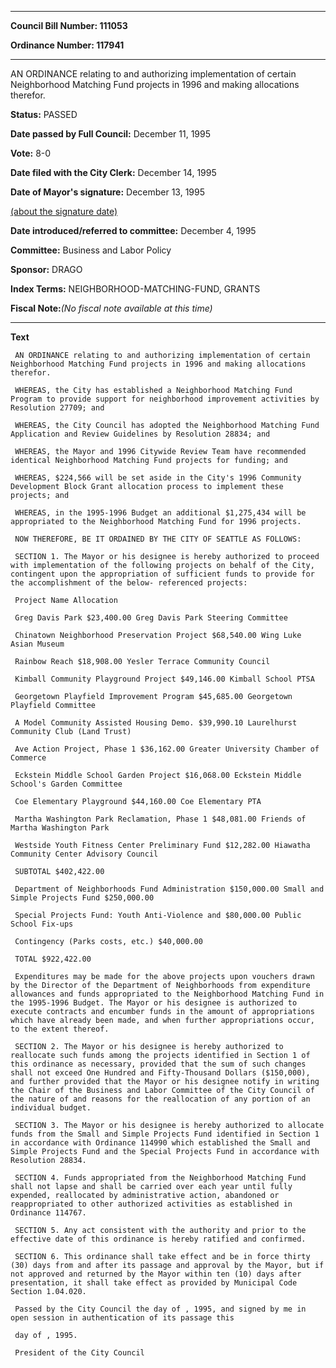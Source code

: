 

********

**Council Bill Number: 111053**
   
**Ordinance Number: 117941**
********

 AN ORDINANCE relating to and authorizing implementation of certain Neighborhood Matching Fund projects in 1996 and making allocations therefor.

**Status:** PASSED
   
**Date passed by Full Council:** December 11, 1995
   
**Vote:** 8-0
   
**Date filed with the City Clerk:** December 14, 1995
   
**Date of Mayor's signature:** December 13, 1995
   
[(about the signature date)](/~public/approvaldate.htm)
   
   
   
**Date introduced/referred to committee:** December 4, 1995
   
**Committee:** Business and Labor Policy
   
**Sponsor:** DRAGO
   
   
**Index Terms:** NEIGHBORHOOD-MATCHING-FUND, GRANTS

**Fiscal Note:**_(No fiscal note available at this time)_

********

**Text**
   
```
 AN ORDINANCE relating to and authorizing implementation of certain Neighborhood Matching Fund projects in 1996 and making allocations therefor.

 WHEREAS, the City has established a Neighborhood Matching Fund Program to provide support for neighborhood improvement activities by Resolution 27709; and

 WHEREAS, the City Council has adopted the Neighborhood Matching Fund Application and Review Guidelines by Resolution 28834; and

 WHEREAS, the Mayor and 1996 Citywide Review Team have recommended identical Neighborhood Matching Fund projects for funding; and

 WHEREAS, $224,566 will be set aside in the City's 1996 Community Development Block Grant allocation process to implement these projects; and

 WHEREAS, in the 1995-1996 Budget an additional $1,275,434 will be appropriated to the Neighborhood Matching Fund for 1996 projects.

 NOW THEREFORE, BE IT ORDAINED BY THE CITY OF SEATTLE AS FOLLOWS:

 SECTION 1. The Mayor or his designee is hereby authorized to proceed with implementation of the following projects on behalf of the City, contingent upon the appropriation of sufficient funds to provide for the accomplishment of the below- referenced projects:

 Project Name Allocation

 Greg Davis Park $23,400.00 Greg Davis Park Steering Committee

 Chinatown Neighborhood Preservation Project $68,540.00 Wing Luke Asian Museum

 Rainbow Reach $18,908.00 Yesler Terrace Community Council

 Kimball Community Playground Project $49,146.00 Kimball School PTSA

 Georgetown Playfield Improvement Program $45,685.00 Georgetown Playfield Committee

 A Model Community Assisted Housing Demo. $39,990.10 Laurelhurst Community Club (Land Trust)

 Ave Action Project, Phase 1 $36,162.00 Greater University Chamber of Commerce

 Eckstein Middle School Garden Project $16,068.00 Eckstein Middle School's Garden Committee

 Coe Elementary Playground $44,160.00 Coe Elementary PTA

 Martha Washington Park Reclamation, Phase 1 $48,081.00 Friends of Martha Washington Park

 Westside Youth Fitness Center Preliminary Fund $12,282.00 Hiawatha Community Center Advisory Council

 SUBTOTAL $402,422.00

 Department of Neighborhoods Fund Administration $150,000.00 Small and Simple Projects Fund $250,000.00

 Special Projects Fund: Youth Anti-Violence and $80,000.00 Public School Fix-ups

 Contingency (Parks costs, etc.) $40,000.00

 TOTAL $922,422.00

 Expenditures may be made for the above projects upon vouchers drawn by the Director of the Department of Neighborhoods from expenditure allowances and funds appropriated to the Neighborhood Matching Fund in the 1995-1996 Budget. The Mayor or his designee is authorized to execute contracts and encumber funds in the amount of appropriations which have already been made, and when further appropriations occur, to the extent thereof.

 SECTION 2. The Mayor or his designee is hereby authorized to reallocate such funds among the projects identified in Section 1 of this ordinance as necessary, provided that the sum of such changes shall not exceed One Hundred and Fifty-Thousand Dollars ($150,000), and further provided that the Mayor or his designee notify in writing the Chair of the Business and Labor Committee of the City Council of the nature of and reasons for the reallocation of any portion of an individual budget.

 SECTION 3. The Mayor or his designee is hereby authorized to allocate funds from the Small and Simple Projects Fund identified in Section 1 in accordance with Ordinance 114990 which established the Small and Simple Projects Fund and the Special Projects Fund in accordance with Resolution 28834.

 SECTION 4. Funds appropriated from the Neighborhood Matching Fund shall not lapse and shall be carried over each year until fully expended, reallocated by administrative action, abandoned or reappropriated to other authorized activities as established in Ordinance 114767.

 SECTION 5. Any act consistent with the authority and prior to the effective date of this ordinance is hereby ratified and confirmed.

 SECTION 6. This ordinance shall take effect and be in force thirty (30) days from and after its passage and approval by the Mayor, but if not approved and returned by the Mayor within ten (10) days after presentation, it shall take effect as provided by Municipal Code Section 1.04.020.

 Passed by the City Council the day of , 1995, and signed by me in open session in authentication of its passage this

 day of , 1995.

 President of the City Council

```
